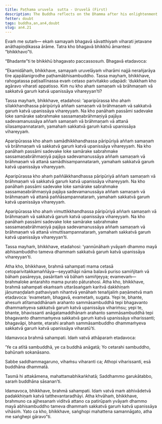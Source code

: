```yaml
---
title: Paṭhama uruvela  sutta - Uruvelā (First)
description: The Buddha reflects on the Dhamma after his enlightenment and is encouraged by Brahmā Sahampati to rely on the Dhamma.
fetter: doubt
tags: buddha,an,an4,doubt
slug: an4.21
---
```


Evaṁ me sutaṁ— ekaṁ samayaṁ bhagavā sāvatthiyaṁ viharati jetavane anāthapiṇḍikassa ārāme. Tatra kho bhagavā bhikkhū āmantesi: “bhikkhavo”ti.

“Bhadante”ti te bhikkhū bhagavato paccassosuṁ. Bhagavā etadavoca:

“Ekamidāhaṁ, bhikkhave, samayaṁ uruvelāyaṁ viharāmi najjā nerañjarāya tīre ajapālanigrodhe paṭhamābhisambuddho. Tassa mayhaṁ, bhikkhave, rahogatassa paṭisallīnassa evaṁ cetaso parivitakko udapādi: ‘dukkhaṁ kho agāravo viharati appatisso. Kiṁ nu kho ahaṁ samaṇaṁ vā brāhmaṇaṁ vā sakkatvā garuṁ katvā upanissāya vihareyyan’ti?

Tassa mayhaṁ, bhikkhave, etadahosi: ‘aparipūrassa kho ahaṁ sīlakkhandhassa pāripūriyā aññaṁ samaṇaṁ vā brāhmaṇaṁ vā sakkatvā garuṁ katvā upanissāya vihareyyaṁ. Na kho panāhaṁ passāmi sadevake loke samārake sabrahmake sassamaṇabrāhmaṇiyā pajāya sadevamanussāya aññaṁ samaṇaṁ vā brāhmaṇaṁ vā attanā sīlasampannataraṁ, yamahaṁ sakkatvā garuṁ katvā upanissāya vihareyyaṁ.

Aparipūrassa kho ahaṁ samādhikkhandhassa pāripūriyā aññaṁ samaṇaṁ vā brāhmaṇaṁ vā sakkatvā garuṁ katvā upanissāya vihareyyaṁ. Na kho panāhaṁ passāmi sadevake loke samārake sabrahmake sassamaṇabrāhmaṇiyā pajāya sadevamanussāya aññaṁ samaṇaṁ vā brāhmaṇaṁ vā attanā samādhisampannataraṁ, yamahaṁ sakkatvā garuṁ katvā upanissāya vihareyyaṁ.

Aparipūrassa kho ahaṁ paññākkhandhassa pāripūriyā aññaṁ samaṇaṁ vā brāhmaṇaṁ vā sakkatvā garuṁ katvā upanissāya vihareyyaṁ. Na kho panāhaṁ passāmi sadevake loke samārake sabrahmake sassamaṇabrāhmaṇiyā pajāya sadevamanussāya aññaṁ samaṇaṁ vā brāhmaṇaṁ vā attanā paññāsampannataraṁ, yamahaṁ sakkatvā garuṁ katvā upanissāya vihareyyaṁ.

Aparipūrassa kho ahaṁ vimuttikkhandhassa pāripūriyā aññaṁ samaṇaṁ vā brāhmaṇaṁ vā sakkatvā garuṁ katvā upanissāya vihareyyaṁ. Na kho panāhaṁ passāmi sadevake loke samārake sabrahmake sassamaṇabrāhmaṇiyā pajāya sadevamanussāya aññaṁ samaṇaṁ vā brāhmaṇaṁ vā attanā vimuttisampannataraṁ, yamahaṁ sakkatvā garuṁ katvā upanissāya vihareyyan’ti.

Tassa mayhaṁ, bhikkhave, etadahosi: ‘yannūnāhaṁ yvāyaṁ dhammo mayā abhisambuddho tameva dhammaṁ sakkatvā garuṁ katvā upanissāya vihareyyan’ti.

Atha kho, bhikkhave, brahmā sahampati mama cetasā cetoparivitakkamaññāya—seyyathāpi nāma balavā puriso samiñjitaṁ vā bāhaṁ pasāreyya, pasāritaṁ vā bāhaṁ samiñjeyya; evamevaṁ—brahmaloke antarahito mama purato pāturahosi. Atha kho, bhikkhave, brahmā sahampati ekaṁsaṁ uttarāsaṅgaṁ karitvā dakkhiṇaṁ jāṇumaṇḍalaṁ pathaviyaṁ nihantvā yenāhaṁ tenañjaliṁ paṇāmetvā maṁ etadavoca: ‘evametaṁ, bhagavā, evametaṁ, sugata. Yepi te, bhante, ahesuṁ atītamaddhānaṁ arahanto sammāsambuddhā tepi bhagavanto dhammaṁyeva sakkatvā garuṁ katvā upanissāya vihariṁsu; yepi te, bhante, bhavissanti anāgatamaddhānaṁ arahanto sammāsambuddhā tepi bhagavanto dhammaṁyeva sakkatvā garuṁ katvā upanissāya viharissanti; bhagavāpi, bhante, etarahi arahaṁ sammāsambuddho dhammaṁyeva sakkatvā garuṁ katvā upanissāya viharatū’ti.

Idamavoca brahmā sahampati. Idaṁ vatvā athāparaṁ etadavoca:

‘Ye ca atītā sambuddhā,
ye ca buddhā anāgatā;
Yo cetarahi sambuddho,
bahūnaṁ sokanāsano.

Sabbe saddhammagaruno,
vihaṁsu viharanti ca;
Athopi viharissanti,
esā buddhāna dhammatā.

Tasmā hi attakāmena,
mahattamabhikaṅkhatā;
Saddhammo garukātabbo,
saraṁ buddhāna sāsanan’ti.

Idamavoca, bhikkhave, brahmā sahampati. Idaṁ vatvā maṁ abhivādetvā padakkhiṇaṁ katvā tatthevantaradhāyi. Atha khvāhaṁ, bhikkhave, brahmuno ca ajjhesanaṁ viditvā attano ca patirūpaṁ yvāyaṁ dhammo mayā abhisambuddho tameva dhammaṁ sakkatvā garuṁ katvā upanissāya vihāsiṁ. Yato ca kho, bhikkhave, saṅghopi mahattena samannāgato, atha me saṅghepi gāravo”ti.
